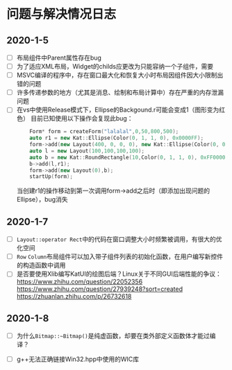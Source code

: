  
 
 # 问题与解决情况日志

## 2020-1-5

- [ ] 布局组件中Parent属性存在bug
- [ ] 为了适应XML布局，Widget的childs应更改为只能容纳一个子组件，需要
- [ ] MSVC编译的程序中，存在窗口最大化和恢复大小时布局因组件因大小限制出错的问题
- [ ] 许多传递参数的地方（尤其是消息、绘制和布局计算中）存在严重的内存泄漏问题
- [ ] 在vs中使用Release模式下，Ellipse的Backgound.r可能会变成1（图形变为红色）
目前已知使用以下操作会复现此bug：
    ```c++
        Form* form = createForm("lalalal",0,50,800,500);
        auto r1 = new Kat::Ellipse(Color(0, 1, 1, 0), 0x0000FF);
        form->add(new Layout(400, 0, 0, 0), new Kat::Ellipse(Color(0, 0, 0, 0.4F), 0x00FF00));
        auto l = new Layout(100,100,100,100);
        auto b = new Kat::RoundRectangle(10,Color(0, 1, 1, 0), 0xFF0000);
        b->add(l,r1);
        form->add(new Layout(0),b);
        startUp(form);
    ```
    当创建r1的操作移动到第一次调用form->add之后时（即添加出现问题的Ellipse），bug消失
## 2020-1-7
- [ ] `Layout::operator Rect`中的代码在窗口调整大小时频繁被调用，有很大的优化空间
- [ ] `Row` `Column`布局组件可以加入带子组件列表的初始化函数，在用户编写新控件的构造函数中调用
- [ ] 是否要使用Xlib编写KatUI的绘图后端？Linux关于不同GUI后端性能的争议：
    https://www.zhihu.com/question/22052356
    https://www.zhihu.com/question/27939248?sort=created
    https://zhuanlan.zhihu.com/p/26732618

## 2020-1-8

- [ ] 为什么`Bitmap::~Bitmap()`是纯虚函数，却要在类外部定义函数体才能过编译？

- [ ] g++无法正确链接Win32.hpp中使用的WIC库
